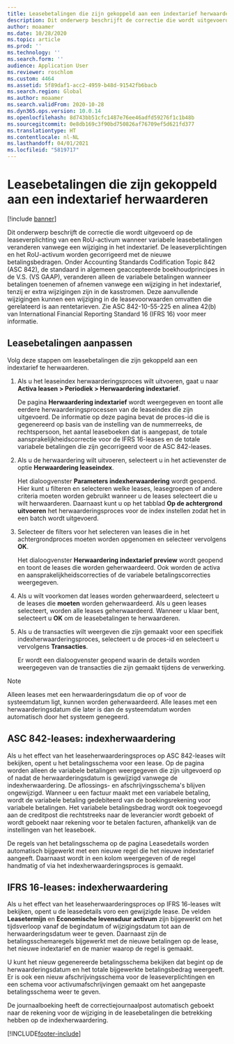 ```yaml
---
title: Leasebetalingen die zijn gekoppeld aan een indextarief herwaarderen
description: Dit onderwerp beschrijft de correctie die wordt uitgevoerd om de aansprakelijkheid voor een RoU-activum te leasen wanneer variabele leasebetalingen veranderen vanwege een wijziging in het indextarief.
author: moaamer
ms.date: 10/28/2020
ms.topic: article
ms.prod: ''
ms.technology: ''
ms.search.form: ''
audience: Application User
ms.reviewer: roschlom
ms.custom: 4464
ms.assetid: 5f89daf1-acc2-4959-b48d-91542fb6bacb
ms.search.region: Global
ms.author: moaamer
ms.search.validFrom: 2020-10-28
ms.dyn365.ops.version: 10.0.14
ms.openlocfilehash: 8d743bb51cfc1487e76ee46adfd59276f1c1b48b
ms.sourcegitcommit: 0e8db169c3f90bd750826af76709ef5d621fd377
ms.translationtype: HT
ms.contentlocale: nl-NL
ms.lasthandoff: 04/01/2021
ms.locfileid: "5819717"
---
```

# <a name="revalue-lease-payments-that-are-linked-to-an-index-rate"></a>Leasebetalingen die zijn gekoppeld aan een indextarief herwaarderen

[!include [banner](../includes/banner.md)]

Dit onderwerp beschrijft de correctie die wordt uitgevoerd op de leaseverplichting van een RoU-activum wanneer variabele leasebetalingen veranderen vanwege een wijziging in het indextarief. De leaseverplichtingen en het RoU-activum worden gecorrigeerd met de nieuwe betalingsbedragen. Onder Accounting Standards Codification Topic 842 (ASC 842), de standaard in algemeen geaccepteerde boekhoudprincipes in de V.S. (VS GAAP), veranderen alleen de variabele betalingen wanneer betalingen toenemen of afnemen vanwege een wijziging in het indextarief, tenzij er extra wijzigingen zijn in de kasstromen. Deze aanvullende wijzigingen kunnen een wijziging in de leasevoorwaarden omvatten die gerelateerd is aan rentetarieven. Zie ASC 842-10-55-225 en alinea 42(b) van International Financial Reporting Standard 16 (IFRS 16) voor meer informatie.

## <a name="adjust-lease-payments"></a>Leasebetalingen aanpassen

Volg deze stappen om leasebetalingen die zijn gekoppeld aan een indextarief te herwaarderen.

1. Als u het leaseindex herwaarderingsproces wilt uitvoeren, gaat u naar **Activa leasen \> Periodiek \> Herwaardering indextarief**.

    De pagina **Herwaardering indextarief** wordt weergegeven en toont alle eerdere herwaarderingsprocessen van de leaseindex die zijn uitgevoerd. De informatie op deze pagina bevat de proces-id die is gegenereerd op basis van de instelling van de nummerreeks, de rechtspersoon, het aantal leaseboeken dat is aangepast, de totale aansprakelijkheidscorrectie voor de IFRS 16-leases en de totale variabele betalingen die zijn gecorrigeerd voor de ASC 842-leases.

2. Als u de herwaardering wilt uitvoeren, selecteert u in het actievenster de optie **Herwaardering leaseindex**.

    Het dialoogvenster **Parameters indexherwaardering** wordt geopend. Hier kunt u filteren en selecteren welke leases, leasegroepen of andere criteria moeten worden gebruikt wanneer u de leases selecteert die u wilt herwaarderen. Daarnaast kunt u op het tabblad **Op de achtergrond uitvoeren** het herwaarderingsproces voor de index instellen zodat het in een batch wordt uitgevoerd.

4. Selecteer de filters voor het selecteren van leases die in het achtergrondproces moeten worden opgenomen en selecteer vervolgens **OK**.

    Het dialoogvenster **Herwaardering indextarief preview** wordt geopend en toont de leases die worden geherwaardeerd. Ook worden de activa en aansprakelijkheidscorrecties of de variabele betalingscorrecties weergegeven.
    
5. Als u wilt voorkomen dat leases worden geherwaardeerd, selecteert u de leases die **moeten** worden geherwaardeerd. Als u geen leases selecteert, worden alle leases geherwaardeerd. Wanneer u klaar bent, selecteert u **OK** om de leasebetalingen te herwaarderen.
6. Als u de transacties wilt weergeven die zijn gemaakt voor een specifiek indexherwaarderingsproces, selecteert u de proces-id en selecteert u vervolgens **Transacties**.

    Er wordt een dialoogvenster geopend waarin de details worden weergegeven van de transacties die zijn gemaakt tijdens de verwerking.

> [!NOTE]
> Alleen leases met een herwaarderingsdatum die op of voor de systeemdatum ligt, kunnen worden geherwaardeerd. Alle leases met een herwaarderingsdatum die later is dan de systeemdatum worden automatisch door het systeem genegeerd.

## <a name="asc-842-leases--index-revaluation"></a>ASC 842-leases: indexherwaardering

Als u het effect van het leaseherwaarderingsproces op ASC 842-leases wilt bekijken, opent u het betalingsschema voor een lease. Op de pagina worden alleen de variabele betalingen weergegeven die zijn uitgevoerd op of nadat de herwaarderingsdatum is gewijzigd vanwege de indexherwaardering. De aflossings- en afschrijvingsschema's blijven ongewijzigd. Wanneer u een factuur maakt met een variabele betaling, wordt de variabele betaling gedebiteerd van de boekingsrekening voor variabele betalingen. Het variabele betalingsbedrag wordt ook toegevoegd aan de creditpost die rechtstreeks naar de leverancier wordt geboekt of wordt geboekt naar rekening voor te betalen facturen, afhankelijk van de instellingen van het leaseboek.

De regels van het betalingsschema op de pagina Leasedetails worden automatisch bijgewerkt met een nieuwe regel die het nieuwe indextarief aangeeft. Daarnaast wordt in een kolom weergegeven of de regel handmatig of via het indexherwaarderingsproces is gemaakt.

## <a name="ifrs-16-leases--index-revaluation"></a>IFRS 16-leases: indexherwaardering

Als u het effect van het leaseherwaarderingsproces op IFRS 16-leases wilt bekijken, opent u de leasedetails voro een gewijzigde lease. De velden **Leasetermijn** en **Economische levensduur activum** zijn bijgewerkt om het tijdsverloop vanaf de begindatum of wijzigingsdatum tot aan de herwaarderingsdatum weer te geven. Daarnaast zijn de betalingsschemaregels bijgewerkt met de nieuwe betalingen op de lease, het nieuwe indextarief en de manier waarop de regel is gemaakt.

U kunt het nieuw gegenereerde betalingsschema bekijken dat begint op de herwaarderingsdatum en het totale bijgewerkte betalingsbedrag weergeeft. Er is ook een nieuw afschrijvingsschema voor de leaseverplichtingen en een schema voor activumafschrijvingen gemaakt om het aangepaste betalingsschema weer te geven.

De journaalboeking heeft de correctiejournaalpost automatisch geboekt naar de rekening voor de wijziging in de leasebetalingen die betrekking hebben op de indexherwaardering.


[!INCLUDE[footer-include](../../includes/footer-banner.md)]